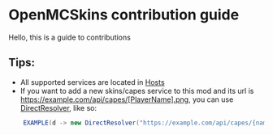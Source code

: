 # OpenMCSkins contribution guide

Hello, this is a guide to contributions

## Tips:

* All supported services are located in [Hosts](./src/main/java/net/zatrit/openmcskins/operators/Host.java)
* If you want to add a new skins/capes service to this
  mod and its url is https://example.com/api/capes/[PlayerName].png,
  you can use [DirectResolver](./src/main/java/net/zatrit/openmcskins/resolvers/DirectResolver.java), like so:

```java
    EXAMPLE(d -> new DirectResolver("https://example.com/api/capes/{name}.png", MinecraftProfileTexture.Type.CAPE))
```
